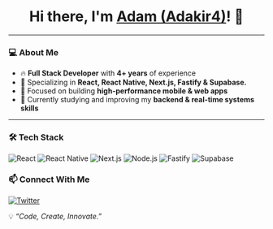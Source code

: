 <h1 align="center">Hi there, I'm <a href="https://github.com/adakir4">Adam (Adakir4)</a>! 👋</h1>

---

### 💻 About Me
- 🔥 **Full Stack Developer** with **4+ years** of experience
- 🚀 Specializing in **React, React Native, Next.js, Fastify & Supabase.**
- 📱 Focused on building **high-performance mobile & web apps**
- 🎯 Currently studying and improving my **backend & real-time systems skills**

---

### 🛠️ Tech Stack

![React](https://img.shields.io/badge/React-20232A?style=for-the-badge&logo=react&logoColor=61DAFB)
![React Native](https://img.shields.io/badge/React%20Native-20232A?style=for-the-badge&logo=react&logoColor=61DAFB)
![Next.js](https://img.shields.io/badge/Next.js-000000?style=for-the-badge&logo=next.js&logoColor=white)
![Node.js](https://img.shields.io/badge/Node.js-43853D?style=for-the-badge&logo=node.js&logoColor=white)
![Fastify](https://img.shields.io/badge/Fastify-000000?style=for-the-badge&logo=fastify&logoColor=white)
![Supabase](https://img.shields.io/badge/Supabase-3ECF8E?style=for-the-badge&logo=supabase&logoColor=white)

### 📫 Connect With Me

[![Twitter](https://img.shields.io/badge/Twitter-1DA1F2?style=for-the-badge&logo=twitter&logoColor=white)](https://twitter.com/adakir4_)

💡 *“Code, Create, Innovate.”*

